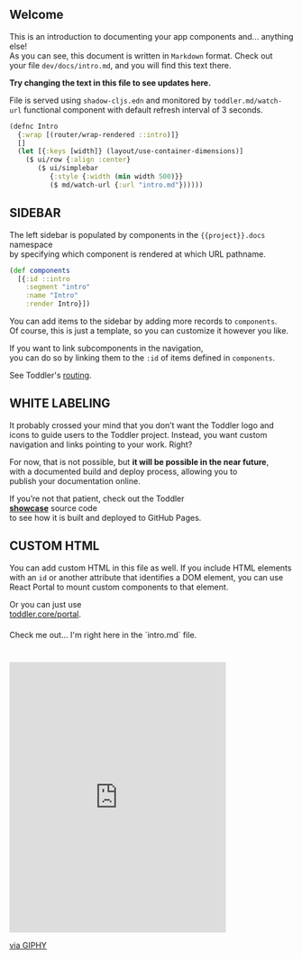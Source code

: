 ## Welcome

This is an introduction to documenting your app components and... anything else!  
As you can see, this document is written in `Markdown` format. Check out  
your file `dev/docs/intro.md`, and you will find this text there.

**Try changing the text in this file to see updates here.**  


File is served using ```shadow-cljs.edn``` and monitored by ```toddler.md/watch-url```
functional component with default refresh interval of 3 seconds.
```clojure
(defnc Intro
  {:wrap [(router/wrap-rendered ::intro)]}
  []
  (let [{:keys [width]} (layout/use-container-dimensions)]
    ($ ui/row {:align :center}
       ($ ui/simplebar
          {:style {:width (min width 500)}}
          ($ md/watch-url {:url "intro.md"})))))
```


## SIDEBAR

The left sidebar is populated by components in the `{{project}}.docs` namespace  
by specifying which component is rendered at which URL pathname.

```clojure
(def components
  [{:id ::intro
    :segment "intro"
    :name "Intro"
    :render Intro}])
```

You can add items to the sidebar by adding more records to `components`.  
Of course, this is just a template, so you can customize it however you like.

If you want to link subcomponents in the navigation,  
you can do so by linking them to the `:id` of items defined in `components`.

See Toddler's [routing](https://gersak.github.io/toddler/routing).  

## WHITE LABELING

It probably crossed your mind that you don’t want the Toddler logo and  
icons to guide users to the Toddler project. Instead, you want custom  
navigation and links pointing to your work. Right?

For now, that is not possible, but **it will be possible in the near future**,  
with a documented build and deploy process, allowing you to  
publish your documentation online.

If you’re not that patient, check out the Toddler  
**[showcase](https://github.com/gersak/toddler-showcase.git)** source code  
to see how it is built and deployed to GitHub Pages.

## CUSTOM HTML

You can add custom HTML in this file as well. If you include HTML elements  
with an `id` or another attribute that identifies a DOM element, you can use  
React Portal to mount custom components to that element.  

Or you can just use  
[toddler.core/portal](https://github.com/gersak/toddler/blob/054d2fbef85ebf434ee699905e3a6cdfc968fe25/src/toddler/core.cljs#L32).

<div id="example-component-here" style="margin-top:20px;">
  Check me out... I'm right here in the `intro.md` file.
</div>

<iframe src="https://giphy.com/embed/h8n8aJWronkmvRTB0y"  
        width="384" height="480" style="margin-top:40px;"  
        frameBorder="0" class="giphy-embed" allowFullScreen>
</iframe>  
<p><a href="https://giphy.com/gifs/toferra-trea-turner-h8n8aJWronkmvRTB0y">via GIPHY</a></p>

